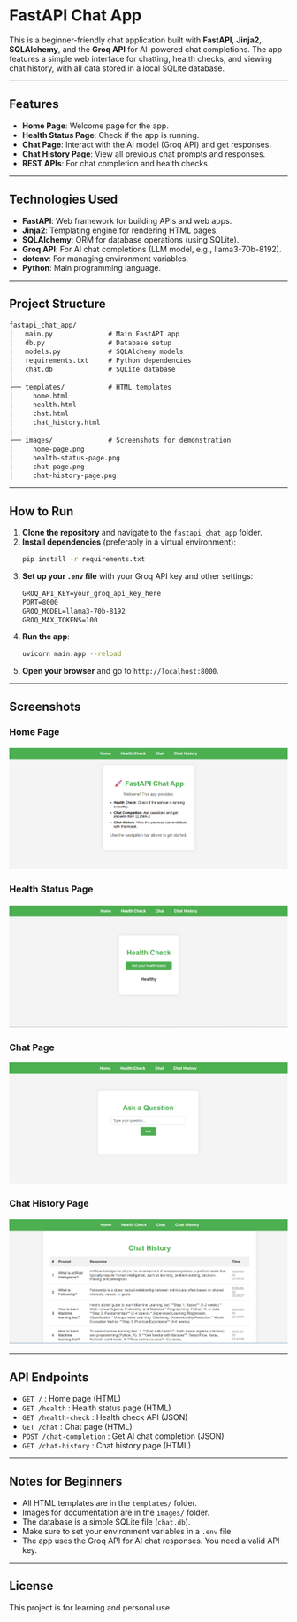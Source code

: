 # FastAPI Chat App

This is a beginner-friendly chat application built with **FastAPI**, **Jinja2**, **SQLAlchemy**, and the **Groq API** for AI-powered chat completions. The app features a simple web interface for chatting, health checks, and viewing chat history, with all data stored in a local SQLite database.

---

## Features

- **Home Page**: Welcome page for the app.
- **Health Status Page**: Check if the app is running.
- **Chat Page**: Interact with the AI model (Groq API) and get responses.
- **Chat History Page**: View all previous chat prompts and responses.
- **REST APIs**: For chat completion and health checks.

---

## Technologies Used

- **FastAPI**: Web framework for building APIs and web apps.
- **Jinja2**: Templating engine for rendering HTML pages.
- **SQLAlchemy**: ORM for database operations (using SQLite).
- **Groq API**: For AI chat completions (LLM model, e.g., llama3-70b-8192).
- **dotenv**: For managing environment variables.
- **Python**: Main programming language.

---

## Project Structure

```
fastapi_chat_app/
│   main.py              # Main FastAPI app
│   db.py                # Database setup
│   models.py            # SQLAlchemy models
│   requirements.txt     # Python dependencies
│   chat.db              # SQLite database
│
├── templates/           # HTML templates
│     home.html
│     health.html
│     chat.html
│     chat_history.html
│
├── images/              # Screenshots for demonstration
│     home-page.png
│     health-status-page.png
│     chat-page.png
│     chat-history-page.png
```

---

## How to Run

1. **Clone the repository** and navigate to the `fastapi_chat_app` folder.
2. **Install dependencies** (preferably in a virtual environment):
   ```sh
   pip install -r requirements.txt
   ```
3. **Set up your `.env` file** with your Groq API key and other settings:
   ```env
   GROQ_API_KEY=your_groq_api_key_here
   PORT=8000
   GROQ_MODEL=llama3-70b-8192
   GROQ_MAX_TOKENS=100
   ```
4. **Run the app**:
   ```sh
   uvicorn main:app --reload
   ```
5. **Open your browser** and go to `http://localhost:8000`.

---

## Screenshots

### Home Page
![Home Page](images/home-page.png)

### Health Status Page
![Health Status Page](images/health-status-page.png)

### Chat Page
![Chat Page](images/chat-page.png)

### Chat History Page
![Chat History Page](images/chat-history-page.png)

---

## API Endpoints

- `GET /` : Home page (HTML)
- `GET /health` : Health status page (HTML)
- `GET /health-check` : Health check API (JSON)
- `GET /chat` : Chat page (HTML)
- `POST /chat-completion` : Get AI chat completion (JSON)
- `GET /chat-history` : Chat history page (HTML)

---

## Notes for Beginners

- All HTML templates are in the `templates/` folder.
- Images for documentation are in the `images/` folder.
- The database is a simple SQLite file (`chat.db`).
- Make sure to set your environment variables in a `.env` file.
- The app uses the Groq API for AI chat responses. You need a valid API key.

---

## License

This project is for learning and personal use.
